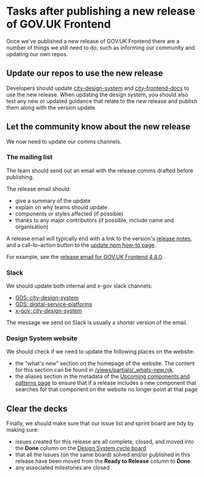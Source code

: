 # Tasks after publishing a new release of GOV.UK Frontend

Once we've published a new release of GOV.UK Frontend there are a number of things we still need to do, such as informing our community and updating our own repos.

## Update our repos to use the new release

Developers should update [city-design-system](https://github.com/alphagov/city-design-system) and [city-frontend-docs](https://github.com/alphagov/city-frontend-docs) to use the new release. When updating the design system, you should also test any new or updated guidance that relate to the new release and publish them along with the version update.

## Let the community know about the new release

We now need to update our comms channels.

### The mailing list

The team should send out an email with the release comms drafted before publishing.

The release email should:

- give a summary of the update
- explain on why teams should update
- components or styles affected (if possible)
- thanks to any major contributors (if possible, include name and organisation)

A release email will typically end with a link to the version's [release notes](https://github.com/alphagov/city-frontend/releases), and a call-to-action button to the [update npm how-to page](https://frontend.design-system.service.gov.uk/updating-with-npm/#update-using-node-js-package-manager-npm).

For example, see the [release email for GOV.UK Frontend 4.4.0](https://us1.admin.mailchimp.com/campaigns/show?id=10053738).

### Slack

We should update both internal and x-gov slack channels:

- [GDS: city-design-system](https://gds.slack.com/archives/CAF8JA25U)
- [GDS: digital-service-platforms](https://gds.slack.com/archives/C01E20X06JK)
- [x-gov: city-design-system](https://ukgovernmentdigital.slack.com/archives/C6DMEH5R6)

The message we send on Slack is usually a shorter version of the email.

### Design System website

We should check if we need to update the following places on the website:

- the "what's new" section on the homepage of the website. The content for this section can be found in [/views/partials/\_whats-new.njk](https://github.com/alphagov/city-design-system/blob/main/views/partials/_whats-new.njk).
- the aliases section in the metadata of the [Upcoming components and patterns page](https://github.com/alphagov/city-design-system/blob/main/src/community/upcoming-components-patterns/index.md?plain=1) to ensure that if a release includes a new component that searches for that component on the website no longer point at that page

## Clear the decks

Finally, we should make sure that our issue list and sprint board are tidy by making sure:

- issues created for this release are all complete, closed, and moved into the **Done** column on the [Design System cycle board](https://github.com/orgs/alphagov/projects/53)
- that all the issues (on the same board) solved and/or published in this release have been moved from the **Ready to Release** column to **Done**
- any associated milestones are closed
